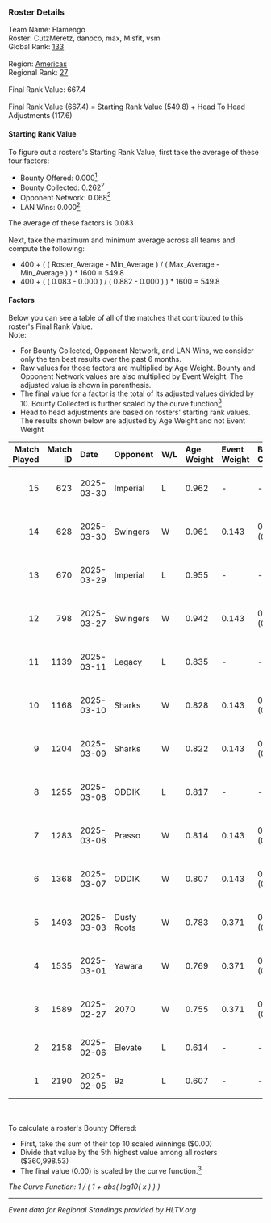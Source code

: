 ### Roster Details<br />
Team Name: Flamengo<br />
Roster: CutzMeretz, danoco, max, Misfit, vsm<br />
Global Rank: [133](../../standings_global_2025_05_05.md)<br />
<br />
Region: [Americas]( ../../standings_americas_2025_05_05.md)<br />
Regional Rank: [27]( ../../standings_americas_2025_05_05.md)<br />
<br />
Final Rank Value:  667.4<br />
<br />
Final Rank Value (667.4) = Starting Rank Value (549.8) + Head To Head Adjustments (117.6)<br />

#### Starting Rank Value<br />
To figure out a rosters's Starting Rank Value, first take the average of these four factors:<br />
- Bounty Offered: 0.000[<sup>1</sup>](#table2)
- Bounty Collected: 0.262[<sup>2</sup>](#table1)
- Opponent Network: 0.068[<sup>2</sup>](#table1)
- LAN Wins: 0.000[<sup>2</sup>](#table1)

The average of these factors is 0.083<br />
<br />
Next, take the maximum and minimum average across all teams and compute the following:<br />
- 400 + ( ( Roster_Average - Min_Average ) / ( Max_Average - Min_Average ) ) * 1600 = 549.8
- 400 + ( ( 0.083 - 0.000 ) / ( 0.882 - 0.000 ) ) * 1600 = 549.8


#### Factors<br />
Below you can see a table of all of the matches that contributed to this roster's Final Rank Value.<br />
Note:<br />

- For Bounty Collected, Opponent Network, and LAN Wins, we consider only the ten best results over the past 6 months.
- Raw values for those factors are multiplied by Age Weight. Bounty and Opponent Network values are also multiplied by Event Weight. The adjusted value is shown in parenthesis.
- The final value for a factor is the total of its adjusted values divided by 10. Bounty Collected is further scaled by the curve function[<sup>3</sup>](#curveFunction)
- Head to head adjustments are based on rosters' starting rank values. The results shown below are adjusted by Age Weight and not Event Weight
<span id="table1"></span><br />


| Match Played | Match ID | Date       | Opponent    | W/L | Age Weight | Event Weight | Bounty Collected | Opponent Network | LAN Wins  | H2H Adj. | Roster                               |
| -: | -: | :- | :- | :- | :- | :- | :- | :- | :- | -: | :- |
|           15 |      623 | 2025-03-30 | Imperial    | L   | 0.962      | -            | -                | -                | -         |    -2.94 | CutzMeretz, danoco, max, Misfit, vsm |
|           14 |      628 | 2025-03-30 | Swingers    | W   | 0.961      | 0.143        | 0.005 (0.001)    | 0.535 (0.073)    | 0 (0.000) |    18.03 | CutzMeretz, danoco, max, Misfit, vsm |
|           13 |      670 | 2025-03-29 | Imperial    | L   | 0.955      | -            | -                | -                | -         |    -2.74 | CutzMeretz, danoco, max, Misfit, vsm |
|           12 |      798 | 2025-03-27 | Swingers    | W   | 0.942      | 0.143        | 0.005 (0.001)    | 0.535 (0.072)    | 0 (0.000) |    18.05 | CutzMeretz, danoco, max, Misfit, vsm |
|           11 |     1139 | 2025-03-11 | Legacy      | L   | 0.835      | -            | -                | -                | -         |    -3.83 | CutzMeretz, danoco, max, Misfit, vsm |
|           10 |     1168 | 2025-03-10 | Sharks      | W   | 0.828      | 0.143        | 0.051 (0.006)    | 0.811 (0.096)    | 0 (0.000) |    21.84 | CutzMeretz, danoco, max, Misfit, vsm |
|            9 |     1204 | 2025-03-09 | Sharks      | W   | 0.822      | 0.143        | 0.051 (0.006)    | 0.811 (0.095)    | 0 (0.000) |    22.80 | CutzMeretz, danoco, max, Misfit, vsm |
|            8 |     1255 | 2025-03-08 | ODDIK       | L   | 0.817      | -            | -                | -                | -         |    -7.49 | CutzMeretz, danoco, farias, max, vsm |
|            7 |     1283 | 2025-03-08 | Prasso      | W   | 0.814      | 0.143        | 0.000 (0.000)    | 0.310 (0.036)    | 0 (0.000) |    11.19 | CutzMeretz, danoco, max, Misfit, vsm |
|            6 |     1368 | 2025-03-07 | ODDIK       | W   | 0.807      | 0.143        | 0.008 (0.001)    | 0.742 (0.086)    | 0 (0.000) |    18.55 | CutzMeretz, danoco, max, Misfit, vsm |
|            5 |     1493 | 2025-03-03 | Dusty Roots | W   | 0.783      | 0.371        | 0.003 (0.001)    | 0.528 (0.153)    | 0 (0.000) |    15.45 | CutzMeretz, danoco, farias, max, vsm |
|            4 |     1535 | 2025-03-01 | Yawara      | W   | 0.769      | 0.371        | 0.000 (0.000)    | 0.209 (0.060)    | 0 (0.000) |    14.37 | CutzMeretz, danoco, farias, max, vsm |
|            3 |     1589 | 2025-02-27 | 2070        | W   | 0.755      | 0.371        | 0.000 (0.000)    | 0.039 (0.011)    | 0 (0.000) |     7.42 | CutzMeretz, danoco, farias, max, vsm |
|            2 |     2158 | 2025-02-06 | Elevate     | L   | 0.614      | -            | -                | -                | -         |    -9.95 | CutzMeretz, farias, max, Misfit, vsm |
|            1 |     2190 | 2025-02-05 | 9z          | L   | 0.607      | -            | -                | -                | -         |    -3.17 | CutzMeretz, farias, max, Misfit, vsm |

<br />
<span id="table2"></span><br />
To calculate a roster's Bounty Offered:<br />

- First, take the sum of their top 10 scaled winnings ($0.00)
- Divide that value by the 5th highest value among all rosters ($360,998.53)
- The final value (0.00) is scaled by the curve function.[<sup>3</sup>](#curveFunction)

<span id="curveFunction"></span>_The Curve Function: 1 / ( 1 + abs( log10( x ) ) )_<br />

---
_Event data for Regional Standings provided by HLTV.org_<br />
